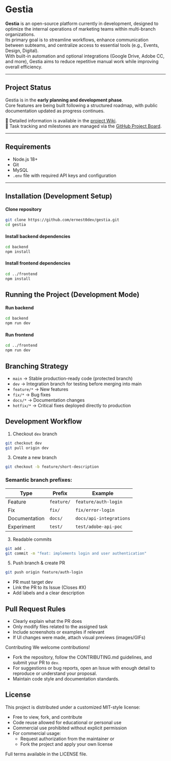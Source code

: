 # Gestia

**Gestia** is an open-source platform currently in development, designed to optimize the internal operations of marketing teams within multi-branch organizations.  
Its primary goal is to streamline workflows, enhance communication between subteams, and centralize access to essential tools (e.g., Events, Design, Digital).  
With built-in automation and optional integrations (Google Drive, Adobe CC, and more), Gestia aims to reduce repetitive manual work while improving overall efficiency.

---

## Project Status

Gestia is in the **early planning and development phase**.  
Core features are being built following a structured roadmap, with public documentation updated as progress continues.

📖 Detailed information is available in the [project Wiki](https://github.com/ernest0dev/gestia/wiki).  
📌 Task tracking and milestones are managed via the [GitHub Project Board](https://github.com/users/ernest0dev/projects/2).

---

## Requirements

- Node.js 18+
- Git
- MySQL
- `.env` file with required API keys and configuration

---

## Installation (Development Setup)
#### Clone repository
```bash
git clone https://github.com/ernest0dev/gestia.git
cd gestia
```
#### Install backend dependencies
```bash
cd backend
npm install
```
#### Install frontend dependencies
```bash
cd ../frontend
npm install
```

## Running the Project (Development Mode)
#### Run backend
```bash
cd backend
npm run dev
```
#### Run frontend
```bash
cd ../frontend
npm run dev
```

## Branching Strategy
- `main` → Stable production-ready code (protected branch)
- `dev` → Integration branch for testing before merging into main
- `feature/*` → New features
- `fix/*` → Bug fixes
- `docs/*` → Documentation changes
- `hotfix/*` → Critical fixes deployed directly to production

## Development Workflow
1. Checkout `dev` branch
```bash
git checkout dev
git pull origin dev
```
3. Create a new branch
```bash
git checkout -b feature/short-description
```

### Semantic branch prefixes:
| Type          | Prefix     | Example                 |
| ------------- | ---------- | ----------------------- |
| Feature       | `feature/` | `feature/auth-login`    |
| Fix           | `fix/`     | `fix/error-login`       |
| Documentation | `docs/`    | `docs/api-integrations` |
| Experiment    | `test/`    | `test/adobe-api-poc`    |

3. Readable commits
```bash
git add .
git commit -m "feat: implements login and user authentication"
```
5. Push branch & create PR
```bash
git push origin feature/auth-login
```
- PR must target dev
- Link the PR to its Issue (Closes #X)
- Add labels and a clear description

## Pull Request Rules
- Clearly explain what the PR does
- Only modify files related to the assigned task
- Include screenshots or examples if relevant
- If UI changes were made, attach visual previews (images/GIFs)

Contributing
We welcome contributions!
- Fork the repository, follow the CONTRIBUTING.md guidelines, and submit your PR to `dev`.
- For suggestions or bug reports, open an Issue with enough detail to reproduce or understand your proposal.
- Maintain code style and documentation standards.

## License
This project is distributed under a customized MIT-style license:
-  Free to view, fork, and contribute
-  Code reuse allowed for educational or personal use
- Commercial use prohibited without explicit permission
- For commercial usage:
  - Request authorization from the maintainer or
  - Fork the project and apply your own license
 

Full terms available in the LICENSE file.
